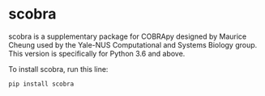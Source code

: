 # scobra

scobra is a supplementary package for COBRApy designed by Maurice Cheung used by the Yale-NUS Computational and Systems Biology group. This version is specifically for Python 3.6 and above.

To install scobra, run this line:
```
pip install scobra
```
